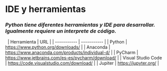 # IDE y herramientas
### ***Python tiene diferentes herramientas y IDE para desarrollar. Igualmente requiere un interprete de código.***
&nbsp;
| Herramienta | URL |
| ----------- | ----------- |
| Python | https://www.python.org/downloads/ |
| Anaconda | https://www.anaconda.com/products/individual-d/ |
| PyCharm | https://www.jetbrains.com/es-es/pycharm/download/ |
| Visual Studio Code | https://code.visualstudio.com/download/ |
| Jupiter | https://jupyter.org/ |
